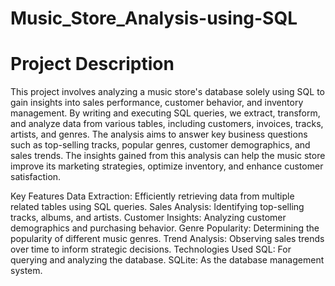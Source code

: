 # Music_Store_Analysis-using-SQL
# Project Description
This project involves analyzing a music store's database solely using SQL to gain insights into sales performance, customer behavior, and inventory management. By writing and executing SQL queries, we extract, transform, and analyze data from various tables, including customers, invoices, tracks, artists, and genres. The analysis aims to answer key business questions such as top-selling tracks, popular genres, customer demographics, and sales trends. The insights gained from this analysis can help the music store improve its marketing strategies, optimize inventory, and enhance customer satisfaction.

Key Features
Data Extraction: Efficiently retrieving data from multiple related tables using SQL queries.
Sales Analysis: Identifying top-selling tracks, albums, and artists.
Customer Insights: Analyzing customer demographics and purchasing behavior.
Genre Popularity: Determining the popularity of different music genres.
Trend Analysis: Observing sales trends over time to inform strategic decisions.
Technologies Used
SQL: For querying and analyzing the database.
SQLite: As the database management system.
